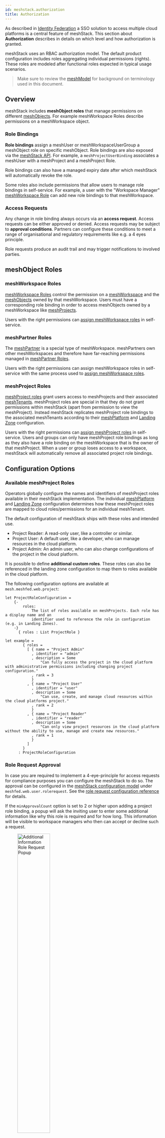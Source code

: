 ```yaml
---
id: meshstack.authorization
title: Authorization
---
```


As described in [Identity Federation](meshstack.identity-federation.md) a SSO solution to access multiple cloud platforms is a central feature of meshStack. This section about **Authorization** describes in details on which level and how authorization is granted.

meshStack uses an RBAC authorization model. The default product configuration includes roles aggregating individual permissions (rights). These roles are modeled after functional roles expected in typical usage scenarios.

> Make sure to review the [meshModel](meshcloud.index.md) for background on terminology used in this document.

## Overview

meshStack includes **meshObject roles** that manage permissions on different [meshObjects](meshcloud.index.md). For example meshWorkspace Roles describe permissions on a meshWorkspace object.

### Role Bindings

**Role bindings** assign a meshUser or meshWorkspaceUserGroup a meshObject role on specific meshObject. Role bindings are also exposed via the [meshStack API](/api/). For example, a `meshProjectUserBinding` associates a meshUser with a meshProject and a meshProject Role.

Role bindings can also have a managed expiry date after which meshStack will automatically revoke the role.

Some roles also include permissions that allow users to manage role bindings in self-service. For example, a user with the "Workspace Manager" [meshWorkspace Role](meshcloud.workspace.md#assign-meshWorkspace-roles) can add new role bindings to that meshWorkspace.

### Access Requests

Any change in role binding always occurs via an **access request**. Access requests can be either approved or denied. Access requests may be subject to **approval conditions**. Partners can configure these conditions to meet a range of organisational and regulatory requirements like e.g. a 4 eyes principle.

Role requests produce an audit trail and may trigger notifications to involved parties.

## meshObject Roles

### meshWorkspace Roles

[meshWorkspace Roles](meshcloud.workspace.md#assign-meshWorkspace-roles) control the permission on a [meshWorkspace](meshcloud.workspace.md) and the [meshObjects](meshcloud.index.md) owned by that meshWorkspace. Users must have a corresponding role binding in order to access meshObjects owned by a meshWorkspace like [meshProjects](meshcloud.project.md).

Users with the right permissions can [assign meshWorkspace roles](meshcloud.workspace.md#assign-meshworkspace-roles) in self-service.

### meshPartner Roles

The [meshPartner](administration.index.md) is a special type of meshWorkspace. meshPartners own other meshWorkspaces and therefore have far-reaching permissions managed in [meshPartner Roles](administration.index.md).

Users with the right permissions can assign meshWorkspace roles in self-service with the same process used to [assign meshWorkspace roles](meshcloud.workspace.md#assign-meshworkspace-roles).

### meshProject Roles

[meshProject roles](meshcloud.project.md#project-roles) grant users access to meshProjects and their associated [meshTenants](meshcloud.tenant.md). meshProject roles are special in that they do not grant permissions within meshStack (apart from permission to view the meshProject). Instead meshStack replicates meshProject role bindings to the associated meshTenants according to their [meshPlatform](meshcloud.platforms.md) and [Landing Zone](meshcloud.landing-zones.md) configuration.

Users with the right permissions can [assign meshProject roles](meshcloud.project.md#assign-user-to-a-meshproject) in self-service. Users and groups can only have meshProject role bindings as long as they also have a role binding on the meshWorkspace that is the owner of that meshProject. When a user or group loses access to a workspace, meshStack will automatically remove all associated project role bindings.

## Configuration Options

### Available meshProject Roles

Operators globally configure the names and identifiers of meshProject roles available in their meshStack implementation. The individual [meshPlatform](meshcloud.platforms.md) and [Landing Zone](meshcloud.landing-zones.md) configuration determines how these meshProject roles are mapped to cloud roles/permissions for an individual meshTenant.

The default configuration of meshStack ships with these roles and intended use.

- Project Reader: A read-only user, like a controller or similar.
- Project User: A default user, like a developer, who can manage resources in the cloud platform.
- Project Admin: An admin user, who can also change configurations of the project in the cloud platform.

It is possible to define **additional custom roles**. These roles can also be referenced in the landing zone configuration to map them to roles available in the cloud platform.

<!--snippet:mesh.meshfed.web.project-->

The following configuration options are available at `mesh.meshfed.web.project`:
<!--DOCUSAURUS_CODE_TABS-->
<!--Dhall Type-->
```dhall
let ProjectRoleConfiguration =
    {-
        roles:
            The list of roles available on meshProjects. Each role has a display name and an
            identifier used to reference the role in configuration (e.g. in Landing Zones).
    -}
      { roles : List ProjectRole }
```
<!--Example-->
```dhall
let example =
        { roles =
          [ { name = "Project Admin"
            , identifier = "admin"
            , description = Some
                "Can fully access the project in the cloud platform with administrative permissions including changing project configuration."
            , rank = 3
            }
          , { name = "Project User"
            , identifier = "user"
            , description = Some
                "Can use, create, and manage cloud resources within the cloud platforms project."
            , rank = 2
            }
          , { name = "Project Reader"
            , identifier = "reader"
            , description = Some
                "Can only view project resources in the cloud platform without the ability to use, manage and create new resources."
            , rank = 1
            }
          ]
        }
      : ProjectRoleConfiguration
```
<!--END_DOCUSAURUS_CODE_TABS-->

### Role Request Approval

In case you are required to implement a 4-eye-principle for access requests for compliance purposes you can configure the meshStack to do so. The approval can be configured in the [meshStack configuration model](meshstack.index.md#configuration) under `meshfed.web.user.rolerequest`. See the [role request configuration reference](meshstack.onboarding.md#workspace-user-invitations) for details.

If the `minApprovalCount` option is set to 2 or higher upon adding a project role binding, a popup will ask the inviting user to enter some additional information like why this role is required and for how long. This information will be visible to workspace managers who then can accept or decline such a request.

<figure>
  <img src="assets/authorization.additional-role-info.png" style="width: 50%;" alt="Additional Information Role Request Popup">
  <figcaption>Popup requesting additional information for a project role request</figcaption>
</figure>

New project role requests must be approved before the binding is created. The workspace manager making the role request registers an implict approval of the request. Each workspace manager can only reqister a single approval for an access request. This ensures that a _different_ workspace manager must register the 2nd approval before the binding is created.

> Note: if you make a role request on behalf of another workspace manager, that user (or another workspace manager) still has to approve or reject this request. This is intentional behavior to make users aware of any role changes done on their behalf.

Workspace managers will be notified by email about pending approvals. The affected user is also informed via mail about approved or rejected role requests. In case of a workspace user group, all users of the group are informed.

When any workspace manager declines the role request, the role request is immediately cancelled.

> Note: When a workspace has less workspace managers than the requested `minApprovalCount`, role requests will get automatically approved when all workspace managers have registered an approval. The meshPanel can be configured to display a warning in this case.

Its recommended to configure a warning to be shown to the user if this happens so another admin can be invited to the workspace. To do so configure the [meshStack configuration model](meshstack.index.md#configuration) under `panel.mesh.dashboardNotification`:

```dhall
{ show4EyePrincipleWarning = Some True }
```

It's not possible to configure required approval for removal of role bindings. Removal of role bindings
do not require approval and are made effective immediately.

### Authorization in Cloud Platforms

meshStack [replicates](./meshcloud.tenant.md) project role bindings to the cloud platform. During this process, meshStack translates the role binding to platform-specific role assignments according to the configuration provided by a Platform Operator on the platform or landing zone level.

> Please consult the documentation for the different cloud platforms for more details on the supported authorization mechanisms and their configuration.
